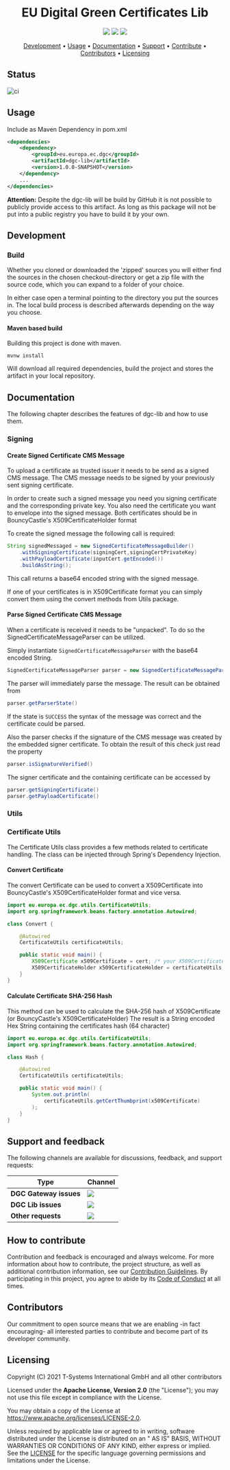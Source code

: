 <h1 align="center">
    EU Digital Green Certificates Lib
</h1>

<p align="center">
    <a href="/../../commits/" title="Last Commit"><img src="https://img.shields.io/github/last-commit/eu-digital-green-certificates/dgc-lib?style=flat"></a>
    <a href="/../../issues" title="Open Issues"><img src="https://img.shields.io/github/issues/eu-digital-green-certificates/dgc-lib?style=flat"></a>
    <a href="./LICENSE" title="License"><img src="https://img.shields.io/badge/License-Apache%202.0-green.svg?style=flat"></a>
</p>

<p align="center">
  <a href="#development">Development</a> •
  <a href="#Usage">Usage</a> •
  <a href="#documentation">Documentation</a> •
  <a href="#support-and-feedback">Support</a> •
  <a href="#how-to-contribute">Contribute</a> •
  <a href="#contributors">Contributors</a> •
  <a href="#licensing">Licensing</a>
</p>

## Status

![ci](https://github.com/eu-digital-green-certificates/dgc-lib/actions/workflows/ci-master.yml/badge.svg)

## Usage

Include as Maven Dependency in pom.xml

```xml
<dependencies>
    <dependency>
        <groupId>eu.europa.ec.dgc</groupId>
        <artifactId>dgc-lib</artifactId>
        <version>1.0.0-SNAPSHOT</version>
    </dependency>
    ...
</dependencies>
```

**Attention:**
Despite the dgc-lib will be build by GitHub it is not possible to publicly provide access to this artifact.
As long as this package will not be put into a public registry you have to build it by your own. 

## Development

### Build

Whether you cloned or downloaded the 'zipped' sources you will either find the sources in the chosen checkout-directory
or get a zip file with the source code, which you can expand to a folder of your choice.

In either case open a terminal pointing to the directory you put the sources in. The local build process is described
afterwards depending on the way you choose.

#### Maven based build

Building this project is done with maven.

```shell
mvnw install
```

Will download all required dependencies, build the project and stores the artifact in your local repository.

## Documentation

The following chapter describes the features of dgc-lib and how to use them.

### Signing

#### Create Signed Certificate CMS Message

To upload a certificate as trusted issuer it needs to be send as a signed CMS message. The CMS message needs to be
signed by your previously sent signing certificate.

In order to create such a signed message you need you signing certificate and the corresponding private key. You also
need the certificate you want to envelope into the signed message. Both certificates should be in BouncyCastle's
X509CertificateHolder format

To create the signed message the following call is required:

```java
String signedMessaged = new SignedCertificateMessageBuilder()
    .withSigningCertificate(signingCert,signingCertPrivateKey)
    .withPayloadCertificate(inputCert.getEncoded())
    .buildAsString();
```

This call returns a base64 encoded string with the signed message.

If one of your certificates is in X509Certificate format you can simply convert them using the convert methods from
Utils package.

#### Parse Signed Certificate CMS Message

When a certificate is received it needs to be "unpacked". To do so the SignedCertificateMessageParser can be utilized.

Simply instantiate ```SignedCertificateMessageParser``` with the base64 encoded String.

```java
SignedCertificateMessageParser parser = new SignedCertificateMessageParser(inputString);
```

The parser will immediately parse the message. The result can be obtained from

```java
parser.getParserState()
```

If the state is ```SUCCESS``` the syntax of the message was correct and the certificate could be parsed.

Also the parser checks if the signature of the CMS message was created by the embedded signer certificate. To obtain the
result of this check just read the property

```java
parser.isSignatureVerified()
```

The signer certificate and the containing certificate can be accessed by

```java
parser.getSigningCertificate()
parser.getPayloadCertificate()
```

### Utils

### Certificate Utils

The Certificate Utils class provides a few methods related to certificate handling. The class can be injected through
Spring's Dependency Injection.

#### Convert Certificate

The convert Certificate can be used to convert a X509Certificate into BouncyCastle's X509CertificateHolder format and
vice versa.

```java
import eu.europa.ec.dgc.utils.CertificateUtils;
import org.springframework.beans.factory.annotation.Autowired;

class Convert {

    @Autowired
    CertificateUtils certificateUtils;

    public static void main() {
        X509Certificate x509Certificate = cert; /* your X509Certificate */
        X509CertificateHolder x509CertificateHolder = certificateUtils.convertCertificate(x509Certificate);
    }
}
```

#### Calculate Certificate SHA-256 Hash

This method can be used to calculate the SHA-256 hash of X509Certificate (or BouncyCastle's X509CertificateHolder)
The result is a String encoded Hex String containing the certificates hash (64 character)

```java
import eu.europa.ec.dgc.utils.CertificateUtils;
import org.springframework.beans.factory.annotation.Autowired;

class Hash {

    @Autowired
    CertificateUtils certificateUtils;

    public static void main() {
        System.out.println(
            certificateUtils.getCertThumbprint(x509Certificate)
        );
    }
}
```

## Support and feedback

The following channels are available for discussions, feedback, and support requests:

| Type                      | Channel                                                |
| ------------------------- | ------------------------------------------------------ |
| **DGC Gateway issues**    | <a href="https://github.com/eu-digital-green-certificates/dgc-gateway/issues" title="Open Issues"><img src="https://img.shields.io/github/issues/eu-digital-green-certificates/dgc-gateway?style=flat"></a>  |
| **DGC Lib issues**        | <a href="/../../issues" title="Open Issues"><img src="https://img.shields.io/github/issues/eu-digital-green-certificates/dgc-lib?style=flat"></a>  |
| **Other requests**        | <a href="mailto:opensource@telekom.de" title="Email DGC Team"><img src="https://img.shields.io/badge/email-DGC%20team-green?logo=mail.ru&style=flat-square&logoColor=white"></a>   |

## How to contribute

Contribution and feedback is encouraged and always welcome. For more information about how to contribute, the project
structure, as well as additional contribution information, see our [Contribution Guidelines](./CONTRIBUTING.md). By
participating in this project, you agree to abide by its [Code of Conduct](./CODE_OF_CONDUCT.md) at all times.

## Contributors

Our commitment to open source means that we are enabling -in fact encouraging- all interested parties to contribute and
become part of its developer community.

## Licensing

Copyright (C) 2021 T-Systems International GmbH and all other contributors

Licensed under the **Apache License, Version 2.0** (the "License"); you may not use this file except in compliance with
the License.

You may obtain a copy of the License at https://www.apache.org/licenses/LICENSE-2.0.

Unless required by applicable law or agreed to in writing, software distributed under the License is distributed on an "
AS IS" BASIS, WITHOUT WARRANTIES OR CONDITIONS OF ANY KIND, either express or implied. See the [LICENSE](./LICENSE) for
the specific language governing permissions and limitations under the License.
